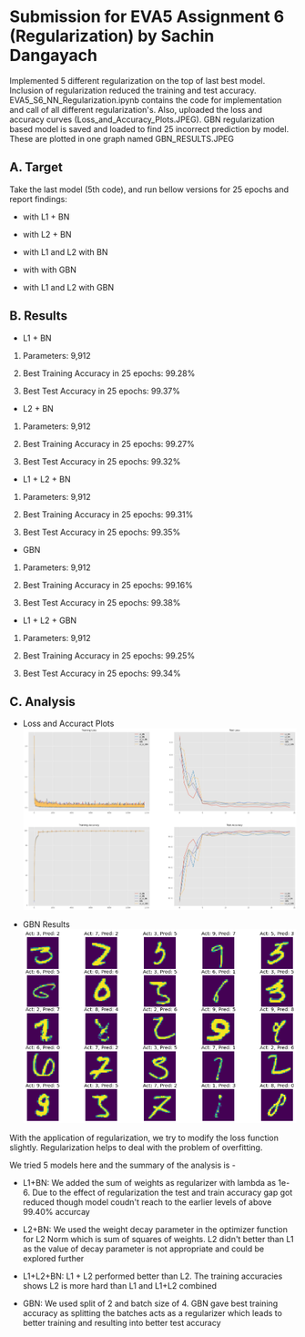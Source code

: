 # Submission for EVA5 Assignment 6 (Regularization) by Sachin Dangayach

Implemented 5 different regularization on the top of last best model. Inclusion of regularization reduced the training and test accuracy. 
EVA5_S6_NN_Regularization.ipynb contains the code for implementation and call of all different regularization's. Also, uploaded the loss and accuracy curves (Loss_and_Accuracy_Plots.JPEG).
GBN regularization based model is saved and loaded to find 25 incorrect prediction by model. These are plotted in one graph named GBN_RESULTS.JPEG
  
  

## A. Target

Take the last model (5th code), and run bellow versions for 25 epochs and report findings:

  

* with L1 + BN

* with L2 + BN

* with L1 and L2 with BN

* with with GBN

* with L1 and L2 with GBN

  

## B. Results

* L1 + BN

1. Parameters: 9,912

2. Best Training Accuracy in 25 epochs: 99.28%

3. Best Test Accuracy in 25 epochs: 99.37%

* L2 + BN

1. Parameters: 9,912

2. Best Training Accuracy in 25 epochs: 99.27%

3. Best Test Accuracy in 25 epochs: 99.32%

* L1 + L2 + BN

1. Parameters: 9,912

2. Best Training Accuracy in 25 epochs: 99.31%

3. Best Test Accuracy in 25 epochs: 99.35%

* GBN

1. Parameters: 9,912

2. Best Training Accuracy in 25 epochs: 99.16%

3. Best Test Accuracy in 25 epochs: 99.38%

* L1 + L2 + GBN

1. Parameters: 9,912

2. Best Training Accuracy in 25 epochs: 99.25%

3. Best Test Accuracy in 25 epochs: 99.34%

## C. Analysis

* Loss and Accuract Plots
![alt text](https://github.com/SachinDangayach/eva5_session6/blob/master/Loss_and_Accuracy_Plots.JPEG)

* GBN Results
![alt text](https://github.com/SachinDangayach/eva5_session6/blob/master/GBN_RESULTS.JPEG)
  

With the application of regularization, we try to modify the loss function slightly. Regularization helps to deal with the problem of overfitting.

We tried 5 models here and the summary of the analysis is -

* L1+BN: We added the sum of weights as regularizer with lambda as 1e-6. Due to the effect of regularization the test and train accuracy gap got reduced though model coudn't reach to the earlier levels of above 99.40% accurcay

* L2+BN: We used the weight decay parameter in the optimizer function for L2 Norm which is sum of squares of weights. L2 didn't better than L1 as the value of decay parameter is not appropriate and could be explored further

* L1+L2+BN: L1 + L2 performed better than L2. The training accuracies shows L2 is more hard than L1 and L1+L2 combined

* GBN: We used split of 2 and batch size of 4. GBN gave best training accuracy as splitting the batches acts as a regularizer which leads to better training and resulting into better test accuracy
